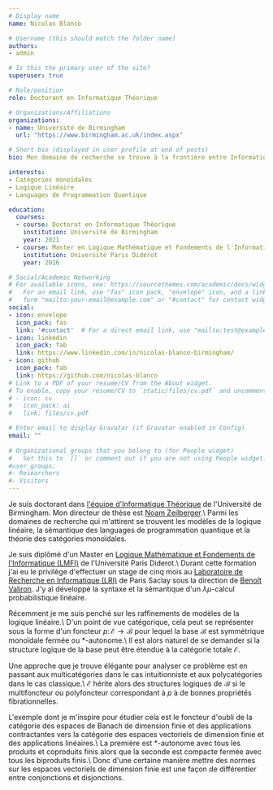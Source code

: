 ```yaml
---
# Display name
name: Nicolas Blanco

# Username (this should match the folder name)
authors:
- admin

# Is this the primary user of the site?
superuser: true

# Role/position
role: Doctorant en Informatique Théorique

# Organizations/Affiliations
organizations:
- name: Université de Birmingham
  url: "https://www.birmingham.ac.uk/index.aspx"

# Short bio (displayed in user profile at end of posts)
bio: Mon domaine de recherche se trouve à la frontière entre Informatique, Mathématiques et Physique. Mes outils préférés sont la Logique et la Théorie des Catégories.

interests:
- Catégories monoïdales
- Logique Linéaire
- Languages de Programmation Quantique

education:
  courses:
  - course: Doctorat en Informatique Théorique
    institution: Université de Birmingham
    year: 2021
  - course: Master en Logique Mathématique et Fondements de l'Informatique
    institution: Université Paris Diderot
    year: 2016

# Social/Academic Networking
# For available icons, see: https://sourcethemes.com/academic/docs/widgets/#icons
#   For an email link, use "fas" icon pack, "envelope" icon, and a link in the
#   form "mailto:your-email@example.com" or "#contact" for contact widget.
social:
- icon: envelope
  icon_pack: fas
  link: '#contact'  # For a direct email link, use "mailto:test@example.org".
- icon: linkedin
  icon_pack: fab
  link: https://www.linkedin.com/in/nicolas-blanco-birmingham/
- icon: github
  icon_pack: fab
  link: https://github.com/nicolas-blanco
# Link to a PDF of your resume/CV from the About widget.
# To enable, copy your resume/CV to `static/files/cv.pdf` and uncomment the lines below.  
# - icon: cv
#   icon_pack: ai
#   link: files/cv.pdf

# Enter email to display Gravatar (if Gravatar enabled in Config)
email: ""
  
# Organizational groups that you belong to (for People widget)
#   Set this to `[]` or comment out if you are not using People widget.  
#user_groups:
#- Researchers
#- Visitors
---
```


Je suis doctorant dans [l'équipe d'Informatique Théorique](http://www.cs.bham.ac.uk/research/groupings/theory/) de l'Université de Birmingham. Mon directeur de thèse est [Noam Zeilberger](http://noamz.org/).\\
Parmi les domaines de recherche qui m'attirent se trouvent les modèles de la logique linéaire, la sémantique des languages de programmation quantique et la théorie des catégories monoïdales.

Je suis diplômé d'un Master en [Logique Mathématique et Fondements de l'Informatique (LMFI)](http://www.math.univ-paris-diderot.fr/m2lmfi/) de l'Université Paris Diderot.\\
Durant cette formation j'ai eu le privilège d'effectuer un stage de cinq mois au [Laboratoire de Recherche en Informatique (LRI)](https://www.lri.fr/) de Paris Saclay sous la direction de [Benoît Valiron](http://www.monoidal.net/).
J'y ai développé la syntaxe et la sémantique d'un $\lambda\mu$-calcul probabilistique linéaire.

Récemment je me suis penché sur les raffinements de modèles de la logique linéaire.\\
D'un point de vue catégorique, cela peut se représenter sous la forme d'un foncteur $p \colon \mathcal{E} \to \mathcal{B}$ pour lequel la base $\mathcal{B}$ est symmétrique monoïdale fermée ou $\ast$-autonome.\\
Il est alors naturel de se demander si la structure logique de la base peut être étendue à la catégorie totale $\mathcal{E}$.

Une approche que je trouve élégante pour analyser ce problème est en passant aux multicatégories dans le cas intuitionniste et aux polycatégories dans le cas classique.\\
$\mathcal{E}$ hérite alors des structures logiques de $\mathcal{B}$ si le multifoncteur ou polyfoncteur correspondant à $p$ à de bonnes propriétés fibrationnelles.

L'exemple dont je m'inspire pour étudier cela est le foncteur d'oubli de la catégorie des espaces de Banach de dimension finie et des applications contractantes vers la catégorie des espaces vectoriels de dimension finie et des applications linéaires.\\
La première est $\ast$-autonome avec tous les produits et coproduits finis alors que la seconde est compacte fermée avec tous les biproduits finis.\\
Donc d'une certaine manière mettre des normes sur les espaces vectoriels de dimension finie est une façon de différentier entre conjonctions et disjonctions.

